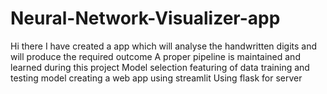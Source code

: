 # Neural-Network-Visualizer-app
 Hi there I have created a app which will analyse the handwritten digits and will produce the required outcome 
 A proper pipeline is maintained and learned during this project
 Model selection
 featuring of data
 training and testing model
 creating a web app using streamlit
 Using flask for server 
 
